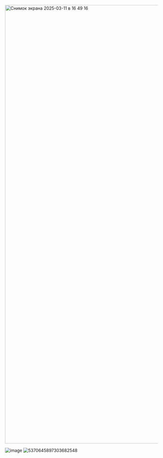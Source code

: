 
<img width="1440" alt="Снимок экрана 2025-03-11 в 16 49 16" src="https://github.com/user-attachments/assets/7e0cc788-f9ea-49a7-988f-3bf8a14c17e8" />

![image](https://github.com/user-attachments/assets/c3456f56-b002-43c9-b059-493c0b95cd51)
![5370645897303682548](https://github.com/user-attachments/assets/268f62da-791e-4e73-81ef-557f4a2edf73)
